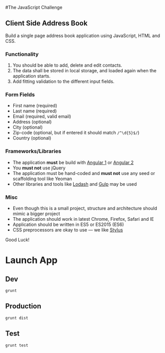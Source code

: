 #The JavaScript Challenge

## Client Side Address Book
Build a single page address book application using JavaScript, HTML and CSS.

### Functionality
1. You should be able to add, delete and edit contacts.
2. The data shall be stored in local storage, and loaded again when the application starts.
3. Add fitting validation to the different input fields.

### Form Fields
* First name (required)
* Last name (required)
* Email (required, valid email)
* Address (optional)
* City (optional)
* Zip-code (optional, but if entered it should match `/^\d{5}$/`)
* Country (optional)

### Frameworks/Libraries
* The application **must** be build with [Angular 1](https://angularjs.org/) or [Angular 2](https://angular.io/) 
* You **must not** use jQuery
* The application must be hand-coded and **must not** use any seed or scaffolding tool like Yeoman
* Other libraries and tools like [Lodash](https://lodash.com/) and [Gulp](http://gulpjs.com/) may be used

### Misc
* Even though this is a small project, structure and architecture should mimic a bigger project
* The application should work in latest Chrome, Firefox, Safari and IE
* Application should be written in ES5 or ES2015 (ES6)
* CSS preprocessors are okay to use — we like [Stylus](https://learnboost.github.io/stylus/)

Good Luck!


# Launch App

## Dev
```shell
grunt
```

## Production
```shell
grunt dist
```

## Test
```shell
grunt test
```